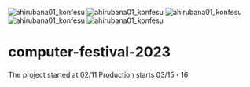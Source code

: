 ![ahirubana01_konfesu](https://user-images.githubusercontent.com/114636143/221719780-785751fe-fa1f-4e4c-9eb7-b5ae97f4d56a.gif)
![ahirubana01_konfesu](https://user-images.githubusercontent.com/114636143/221719780-785751fe-fa1f-4e4c-9eb7-b5ae97f4d56a.gif)
![ahirubana01_konfesu](https://user-images.githubusercontent.com/114636143/221719780-785751fe-fa1f-4e4c-9eb7-b5ae97f4d56a.gif)
![ahirubana01_konfesu](https://user-images.githubusercontent.com/114636143/221719780-785751fe-fa1f-4e4c-9eb7-b5ae97f4d56a.gif)
![ahirubana01_konfesu](https://user-images.githubusercontent.com/114636143/221719780-785751fe-fa1f-4e4c-9eb7-b5ae97f4d56a.gif)
# computer-festival-2023
The project started at 02/11
Production starts 03/15・16
